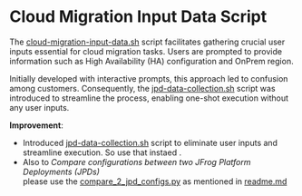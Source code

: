 # Cloud Migration Input Data Script

The [cloud-migration-input-data.sh](cloud-migration-input-data.sh) script facilitates gathering crucial user inputs essential for cloud migration 
tasks. Users are prompted to provide information such as High Availability (HA) configuration and OnPrem region. 

Initially developed with interactive prompts, this approach led to confusion among customers. Consequently, the 
[jpd-data-collection.sh](jpd-data-collection.sh) script was introduced to streamline the process, enabling one-shot execution without any user inputs.


**Improvement**: 
- Introduced [jpd-data-collection.sh](jpd-data-collection.sh) script to eliminate user inputs and  streamline execution. So use that instaed .
- Also to *Compare configurations between two JFrog Platform Deployments (JPDs)*  
 please use the  [compare_2_jpd_configs.py](../jf-transfer-migration-helper-scripts/compare_2_jpd_configs_for_drift/compare_2_jpd_configs.py) as mentioned in [readme.md](jf-transfer-migration-helper-scripts/compare_2_jpd_configs_for_drift/readme.md)